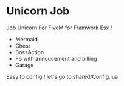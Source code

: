 # Unicorn Job 

Job Unicorn For FiveM for Framwork Esx ! 

- Mermaid
- Chest
- BossAction
- F6 with annoucement and billing
- Garage

Easy to config ! let's go to shared/Config.lua
